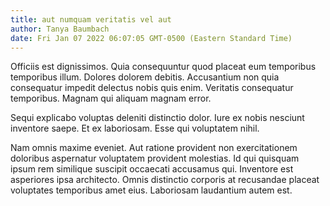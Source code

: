 ```yaml
---
title: aut numquam veritatis vel aut
author: Tanya Baumbach
date: Fri Jan 07 2022 06:07:05 GMT-0500 (Eastern Standard Time)
---
```

Officiis est dignissimos. Quia consequuntur quod placeat eum temporibus temporibus illum. Dolores dolorem debitis. Accusantium non quia consequatur impedit delectus nobis quis enim. Veritatis consequatur temporibus. Magnam qui aliquam magnam error.

 Sequi explicabo voluptas deleniti distinctio dolor. Iure ex nobis nesciunt inventore saepe. Et ex laboriosam. Esse qui voluptatem nihil.

 Nam omnis maxime eveniet. Aut ratione provident non exercitationem doloribus aspernatur voluptatem provident molestias. Id qui quisquam ipsum rem similique suscipit occaecati accusamus qui. Inventore est asperiores ipsa architecto. Omnis distinctio corporis at recusandae placeat voluptates temporibus amet eius. Laboriosam laudantium autem est.